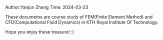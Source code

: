 Author:Yanjun Zhang
Time: 2024-03-23

These documetns are course study of FEM(Finite Element Method) and CFD(Computational Fluid Dynamics) in KTH Royal Institute Of Technology.

Hope you enjoy these treasure! :)

